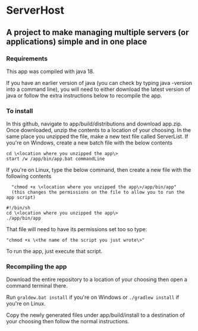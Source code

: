 # ServerHost

## A project to make managing multiple servers (or applications) simple and in one place

### Requirements

This app was compiled with java 18.

If you have an earlier version of java (you can check by typing java -version into a command line), you will need to either download the latest version of java
or follow the extra instructions below to recompile the app.  

### To install

In this github, navigate to app/build/distributions and download app.zip.
Once downloaded, unzip the contents to a location of your choosing.  In the same place you unzipped the file, make a new text file called ServerList.
If you're on Windows, create a new batch file with the below contents

```
cd \<location where you unzipped the app\>
start /w /app/bin/app.bat commandLine
```

If you're on Linux, type the below command, then create a new file with the following contents
```
  "chmod +x \<location where you unzipped the app\>/app/bin/app" 
  (this changes the permissions on the file to allow you to run the app script)
```
```
#!/bin/sh
cd \<location where you unzipped the app\>
./app/bin/app
```

That file will need to have its permissions set too so type:
```
"chmod +x \<the name of the script you just wrote\>"
```
To run the app, just execute that script.

### Recompiling the app

Download the entire repository to a location of your choosing then open a command terminal there.

Run `graldew.bat install` if you're on Windows or `./gradlew install` if you're on Linux.

Copy the newly generated files under app/build/install to a destination of your choosing then follow the normal instructions.
